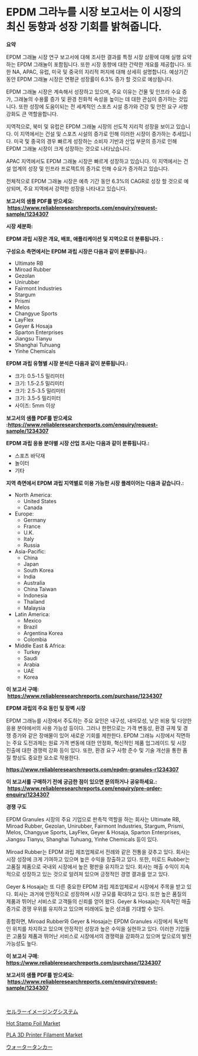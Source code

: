 <p><h1>EPDM 그라누를 시장 보고서는 이 시장의 최신 동향과 성장 기회를 밝혀줍니다.</h1></p><p><strong>요약</strong></p>
<p><p>EPDM 그래뉼 시장 연구 보고서에 대해 조사한 결과를 특정 시장 상황에 대해 실행 요약하는 EPDM 그래눌이 포함됩니다. 또한 시장 동향에 대한 간략한 개요를 제공합니다. 또한 NA, APAC, 유럽, 미국 및 중국의 지리적 퍼지에 대해 상세히 설명합니다. 예상기간 동안 EPDM 그래뉼 시장은 연평균 성장률이 6.3% 증가 할 것으로 예상됩니다.</p><p>EPDM 그래눌 시장은 계속해서 성장하고 있으며, 주요 이유는 건물 및 인프라 수요 증가, 그래눌의 수용률 증가 및 환경 친화적 속성을 높이는 데 대한 관심이 증가하는 것입니다. 또한 성장에 도움이되는 전 세계적인 스포츠 시설 증가와 건강 및 안전 요구 사항 강화도 큰 역할을합니다.</p><p>지역적으로, 북미 및 유럽은 EPDM 그래눌 시장의 선도적 지리적 성장을 보이고 있습니다. 이 지역에서는 건설 및 스포츠 시설의 증가로 인해 이러한 시장이 증가하는 추세입니다. 미국 및 중국의 경우 빠르게 성장하는 소비자 기반과 산업 부문의 증가로 인해 EPDM 그래눌 시장이 크게 성장하는 것으로 나타났습니다.</p><p>APAC 지역에서도 EPDM 그래눌 시장은 빠르게 성장하고 있습니다. 이 지역에서는 건설 업계의 성장 및 인프라 프로젝트의 증가로 인해 수요가 증가하고 있습니다.</p><p>전체적으로 EPDM 그래눌 시장은 예측 기간 동안 6.3%의 CAGR로 성장 할 것으로 예상되며, 주요 지역에서 강력한 성장을 나타내고 있습니다.</p></p>
<p><strong>보고서의 샘플 PDF를 받으세요: &nbsp;<a href="https://www.reliableresearchreports.com/enquiry/request-sample/1234307">https://www.reliableresearchreports.com/enquiry/request-sample/1234307</a></strong></p>
<p><strong>시장 세분화:</strong></p>
<p><strong> EPDM 과립 시장은 개요, 배포, 애플리케이션 및 지역으로 더 분류됩니다. :</strong></p>
<p><strong>구성요소 측면에서는 EPDM 과립 시장은 다음과 같이 분류됩니다.:</strong></p>
<p><ul><li>Ultimate RB</li><li>Miroad Rubber</li><li>Gezolan</li><li>Unirubber</li><li>Fairmont Industries</li><li>Stargum</li><li>Prismi</li><li>Melos</li><li>Changyue Sports</li><li>LayFlex</li><li>Geyer & Hosaja</li><li>Sparton Enterprises</li><li>Jiangsu Tianyu</li><li>Shanghai Tuhuang</li><li>Yinhe Chemicals</li></ul></p>
<p><strong> EPDM 과립 유형별 시장 분석은 다음과 같이 분류됩니다.:</strong></p>
<p><ul><li>크기: 0.5-1.5 밀리미터</li><li>크기: 1.5-2.5 밀리미터</li><li>크기: 2.5-3.5 밀리미터</li><li>크기: 3.5-5 밀리미터</li><li>사이즈: 5mm 이상</li></ul></p>
<p><strong>보고서의 샘플 PDF를 받으세요 :<a href="https://www.reliableresearchreports.com/enquiry/request-sample/1234307">https://www.reliableresearchreports.com/enquiry/request-sample/1234307</a></strong></p>
<p><strong> EPDM 과립 응용 분야별 시장 산업 조사는 다음과 같이 분류됩니다.:</strong></p>
<p><ul><li>스포츠 바닥재</li><li>놀이터</li><li>기타</li></ul></p>
<p><strong>지역 측면에서 EPDM 과립 지역별로 이용 가능한 시장 플레이어는 다음과 같습니다.:</strong></p>
<p><ul>
    <li>
        North America:
        <ul>
            <li>United States</li>
            <li>Canada</li>
        </ul>
    </li>
    <li>
        Europe:
        <ul>
            <li>Germany</li>
            <li>France</li>
            <li>U.K.</li>
            <li>Italy</li>
            <li>Russia</li>
        </ul>
    </li>
    <li>
        Asia-Pacific:
        <ul>
            <li>China</li>
            <li>Japan</li>
            <li>South Korea</li>
            <li>India</li>
            <li>Australia</li>
            <li>China Taiwan</li>
            <li>Indonesia</li>
            <li>Thailand</li>
            <li>Malaysia</li>
        </ul>
    </li>
    <li>
        Latin America:
        <ul>
            <li>Mexico</li>
            <li>Brazil</li>
            <li>Argentina Korea</li>
            <li>Colombia</li>
        </ul>
    </li>
    <li>
        Middle East & Africa:
        <ul>
            <li>Turkey</li>
            <li>Saudi</li>
            <li>Arabia</li>
            <li>UAE</li>
            <li>Korea</li>
        </ul>
    </li>
    </ul></p>
<p><strong>이 보고서 구매: &nbsp;<a href="https://www.reliableresearchreports.com/purchase/1234307">https://www.reliableresearchreports.com/purchase/1234307</a></strong></p>
<p><strong>EPDM 과립의 주요 동인 및 장벽 시장</strong></p>
<p><p>EPDM 그래뉴를 시장에서 주도하는 주요 요인은 내구성, 내마모성, 낮은 비용 및 다양한 응용 분야에서의 사용 가능성 등이다. 그러나 한편으로는 가격 변동성, 환경 규제 및 경쟁 증가와 같은 장애물이 있어 새로운 기회를 제한한다. EPDM 그래뉴 시장에서 직면하는 주요 도전과제는 원료 가격 변동에 대한 안정화, 혁신적인 제품 업그레이드 및 시장 진출에 대한 경쟁력 강화 등이 있다. 또한, 환경 요구 사항 준수 및 기술 개선을 통한 품질 향상도 중요한 요소로 작용한다.</p></p>
<p><strong><a href="https://www.reliableresearchreports.com/epdm-granules-r1234307">https://www.reliableresearchreports.com/epdm-granules-r1234307</a></strong></p>
<p><strong>이 보고서를 구매하기 전에 궁금한 점이 있으면 문의하거나 공유하세요.: &nbsp;<a href="https://www.reliableresearchreports.com/enquiry/pre-order-enquiry/1234307">https://www.reliableresearchreports.com/enquiry/pre-order-enquiry/1234307</a></strong></p>
<p><strong>경쟁 구도</strong></p>
<p><p>EPDM Granules 시장의 주요 기업으로 판촉적 역할을 하는 회사는 Ultimate RB, Miroad Rubber, Gezolan, Unirubber, Fairmont Industries, Stargum, Prismi, Melos, Changyue Sports, LayFlex, Geyer & Hosaja, Sparton Enterprises, Jiangsu Tianyu, Shanghai Tuhuang, Yinhe Chemicals 등이 있다.</p><p>Miroad Rubber는 EPDM 과립 제조업체로서 전례와 같은 전통을 갖추고 있다. 회사는 시장 성장에 크게 기여하고 있으며 높은 수익을 창출하고 있다. 또한, 미로드 Rubber는 고품질 제품으로 국내외 시장에서 높은 평판을 유지하고 있다. 회사는 매출 수익이 지속적으로 성장하고 있는 것으로 알려져 있으며 긍정적인 경영 결과를 얻고 있다.</p><p>Geyer & Hosaja는 또 다른 중요한 EPDM 과립 제조업체로서 시장에서 주목을 받고 있다. 회사는 과거에 안정적으로 성장하며 시장 규모를 확대하고 있다. 또한 높은 품질의 제품과 뛰어난 서비스로 고객들의 신뢰를 얻어 왔다. Geyer & Hosaja는 지속적인 매출 증가로 경쟁 우위를 유지하고 있으며 미래에도 높은 성과를 기대할 수 있다.</p><p>종합하면, Miroad Rubber와 Geyer & Hosaja는 EPDM Granules 시장에서 독보적인 위치를 차지하고 있으며 안정적인 성장과 높은 수익을 실현하고 있다. 이러한 기업들은 고품질 제품과 뛰어난 서비스로 시장에서의 경쟁력을 강화하고 있으며 앞으로의 발전 가능성도 높다.</p></p>
<p><strong>이 보고서 구매: &nbsp; <a href="https://www.reliableresearchreports.com/purchase/1234307">https://www.reliableresearchreports.com/purchase/1234307</a></strong></p>
<p><strong>보고서의 샘플 PDF를 받으세요: &nbsp;<a href="https://www.reliableresearchreports.com/enquiry/request-sample/1234307">https://www.reliableresearchreports.com/enquiry/request-sample/1234307</a></strong><strong></strong></p>
<p>&nbsp;</p>
<p><p><a href="https://github.com/wkuactfdzwizk06/Market-Research-Report-List-1/blob/main/227741426801.md">セルラーイメージングシステム</a></p><p><a href="https://www.linkedin.com/pulse/hot-stamp-foil-market-research-report-forecasted-period-yxooc?trackingId=GLbRwa6hePKr8HY5d8zPeQ%3D%3D">Hot Stamp Foil Market</a></p><p><a href="https://www.linkedin.com/pulse/global-pla-3d-printer-filament-market-size-trends-insights-ill4c?trackingId=XliJ7WydyIFAQzRz%2BleevA%3D%3D">PLA 3D Printer Filament Market</a></p><p><a href="https://github.com/lrlmopnhwd79300/Market-Research-Report-List-1/blob/main/265543026803.md">ウォータータンカー</a></p></p>